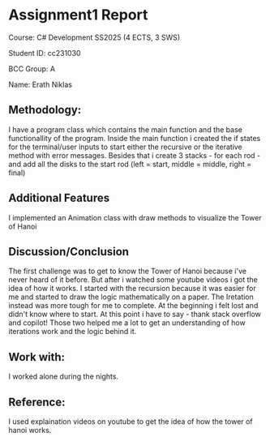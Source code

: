 
# Assignment1 Report

Course: C# Development SS2025 (4 ECTS, 3 SWS)

Student ID: cc231030

BCC Group: A

Name: Erath Niklas

## Methodology: 
I have a program class which contains the main function and the base functionallity of the program. Inside the main function i created the if states for the terminal/user inputs to start either the recursive or the iterative method with error messages. Besides that i create 3 stacks - for each rod - and add all the disks to the start rod (left = start, middle = middle, right = final)





## Additional Features
I implemented an Animation class with draw methods to visualize the Tower of Hanoi

## Discussion/Conclusion
The first challenge was to get to know the Tower of Hanoi because i've never heard of it before. But after i watched some youtube videos i got the idea of how it works. I started with the recursion because it was easier for me and started to draw the logic mathematically on a paper. The Iretation instead was more tough for me to complete. At the beginning i felt lost and didn't know where to start. At this point i have to say - thank stack overflow and copilot! Those two helped me a lot to get an understanding of how iterations work and the logic behind it. 

## Work with: 
I worked alone during the nights. 

## Reference: 
I used explaination videos on youtube to get the idea of how the tower of hanoi works. 